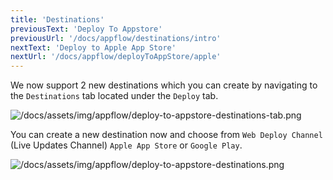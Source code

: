 ```yaml
---
title: 'Destinations'
previousText: 'Deploy To Appstore'
previousUrl: '/docs/appflow/destinations/intro'
nextText: 'Deploy to Apple App Store'
nextUrl: '/docs/appflow/deployToAppStore/apple'
---
```


We now support 2 new destinations which you can create by navigating to the `Destinations` tab located under the `Deploy` tab.

![/docs/assets/img/appflow/deploy-to-appstore-destinations-tab.png](/docs/assets/img/appflow/deploy-to-appstore-destinations-tab.png)

You can create a new destination now and choose from `Web Deploy Channel` (Live Updates Channel) `Apple App Store` or `Google Play`. 

![/docs/assets/img/appflow/deploy-to-appstore-destinations.png](/docs/assets/img/appflow/deploy-to-appstore-destinations.png)
